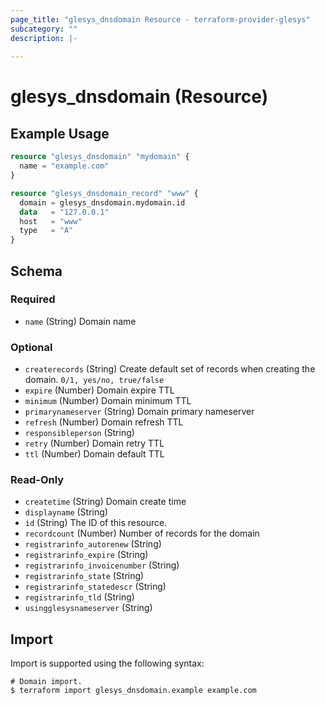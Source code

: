 ```yaml
---
page_title: "glesys_dnsdomain Resource - terraform-provider-glesys"
subcategory: ""
description: |-
  
---
```

# glesys_dnsdomain (Resource)

## Example Usage
```terraform
resource "glesys_dnsdomain" "mydomain" {
  name = "example.com"
}

resource "glesys_dnsdomain_record" "www" {
  domain = glesys_dnsdomain.mydomain.id
  data   = "127.0.0.1"
  host   = "www"
  type   = "A"
}
```
<!-- schema generated by tfplugindocs -->
## Schema

### Required

- `name` (String) Domain name

### Optional

- `createrecords` (String) Create default set of records when creating the domain. `0/1, yes/no, true/false`
- `expire` (Number) Domain expire TTL
- `minimum` (Number) Domain minimum TTL
- `primarynameserver` (String) Domain primary nameserver
- `refresh` (Number) Domain refresh TTL
- `responsibleperson` (String)
- `retry` (Number) Domain retry TTL
- `ttl` (Number) Domain default TTL

### Read-Only

- `createtime` (String) Domain create time
- `displayname` (String)
- `id` (String) The ID of this resource.
- `recordcount` (Number) Number of records for the domain
- `registrarinfo_autorenew` (String)
- `registrarinfo_expire` (String)
- `registrarinfo_invoicenumber` (String)
- `registrarinfo_state` (String)
- `registrarinfo_statedescr` (String)
- `registrarinfo_tld` (String)
- `usingglesysnameserver` (String)
## Import
Import is supported using the following syntax:
```shell
# Domain import.
$ terraform import glesys_dnsdomain.example example.com
```

